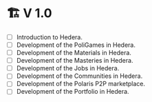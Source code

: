 # 🏗️ V 1.0

* [ ] Introduction to Hedera.&#x20;
* [ ] Development of the PoliGames in Hedera.&#x20;
* [ ] Development of the Materials in Hedera.&#x20;
* [ ] Development of the Masteries in Hedera.&#x20;
* [ ] Development of the Jobs in Hedera.&#x20;
* [ ] Development of the Communities in Hedera.&#x20;
* [ ] Development of the Polaris P2P marketplace.&#x20;
* [ ] Development of the Portfolio in Hedera.
